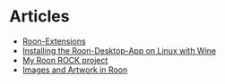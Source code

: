 # Articles

* [Roon-Extensions](roon-extensions.md)
* [Installing the Roon-Desktop-App on Linux with Wine](roon-wine.md)
* [My Roon ROCK project](rock-project.md)
* [Images and Artwork in Roon](images-and-artwork.md)
